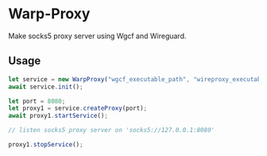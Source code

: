 # Warp-Proxy
Make socks5 proxy server using Wgcf and Wireguard.

## Usage
```ts
let service = new WarpProxy("wgcf_executable_path", "wireproxy_executable_path");
await service.init();

let port = 8080;
let proxy1 = service.createProxy(port);
await proxy1.startService();

// listen socks5 proxy server on 'socks5://127.0.0.1:8080'

proxy1.stopService();
```
